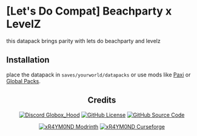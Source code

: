# [Let's Do Compat] Beachparty x LevelZ

this datapack brings parity with lets do beachparty and levelz

## Installation
place the datapack in `saves/yourworld/datapacks` or use mods like [Paxi](https://modrinth.com/mod/paxi) or [Global Packs](https://modrinth.com/mod/globalpacks).

<center>

## Credits
<a href="https://discord.gg/2peBqWRwVp" target="_blank">
<img alt="Discord Globox_Hood" src="https://img.shields.io/discord/745451299713056791?color=7289DA&label=DISCORD&logo=discord&logoColor=white&style=for-the-badge"></a>
<a href="https://github.com/xR4YM0ND/Let-s-Do-Compat-Beachparty-x-LevelZ/blob/1.20.1/LICENSE" target="_blank">
<img alt="GitHub License" src="https://img.shields.io/github/license/xR4YM0ND/NutritionZ?style=for-the-badge"></a>
<a href="https://github.com/xR4YM0ND/Let-s-Do-Compat-Beachparty-x-LevelZ" target="_blank">
<img alt="GitHub Source Code" src="https://img.shields.io/badge/Github-Source_Code-lightgrey?style=for-the-badge"></a>
<p></p>
<a href="https://modrinth.com/user/xR4YM0ND" target="_blank">
<img alt="xR4YM0ND Modrinth" src="https://img.shields.io/badge/Modrinth-xR4YM0ND-1bd96a?style=for-the-badge"></a>
<a href="https://legacy.curseforge.com/members/spigotde/projects" target="_blank"><img alt="xR4YM0ND Curseforge" src="https://img.shields.io/badge/Curseforge-xR4YM0ND-f16436?style=for-the-badge"></a>
<p></p>
</center>